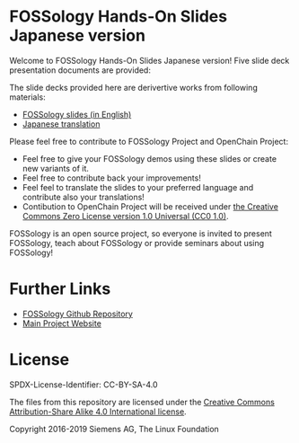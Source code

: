 # FOSSology Hands-On Slides Japanese version

Welcome to FOSSology Hands-On Slides Japanese version! Five slide deck presentation documents are provided:

The slide decks provided here are derivertive works from following materials:
- [FOSSology slides (in English)](https://github.com/fossology/FOSSologySlides)
- [Japanese translation](https://github.com/KoukiHama/FOSSologySlides)

Please feel free to contribute to FOSSology Project and OpenChain Project:

- Feel free to give your FOSSology demos using these slides or create new variants of it.
- Feel free to contribute back your improvements!
- Feel feel to translate the slides to your preferred language and contribute also your translations!
- Contibution to OpenChain Project will be received under [the Creative Commons Zero License version 1.0 Universal (CC0 1.0)](https://creativecommons.org/publicdomain/zero/1.0/).

FOSSology is an open source project, so everyone is invited to present FOSSology, teach about FOSSology or provide seminars about using FOSSology!

# Further Links

* [FOSSology Github Repository](https://github.com/fossology/fossology)
* [Main Project Website](https://www.fossology.org)

# License

SPDX-License-Identifier: CC-BY-SA-4.0

The files from this repository are licensed under the [Creative Commons Attribution-Share Alike 4.0 International license](https://creativecommons.org/licenses/by-sa/4.0/).

Copyright 2016-2019 Siemens AG, The Linux Foundation

